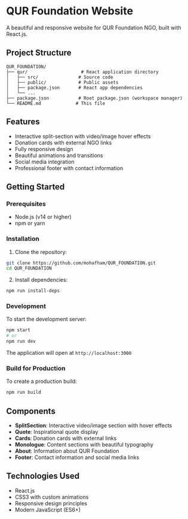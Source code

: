 # QUR Foundation Website

A beautiful and responsive website for QUR Foundation NGO, built with React.js.

## Project Structure

```
QUR_FOUNDATION/
├── qur/                    # React application directory
│   ├── src/               # Source code
│   ├── public/            # Public assets
│   ├── package.json       # React app dependencies
│   └── ...
├── package.json           # Root package.json (workspace manager)
└── README.md             # This file
```

## Features

- Interactive split-section with video/image hover effects
- Donation cards with external NGO links
- Fully responsive design
- Beautiful animations and transitions
- Social media integration
- Professional footer with contact information

## Getting Started

### Prerequisites
- Node.js (v14 or higher)
- npm or yarn

### Installation

1. Clone the repository:
```bash
git clone https://github.com/mohafham/QUR_FOUNDATION.git
cd QUR_FOUNDATION
```

2. Install dependencies:
```bash
npm run install-deps
```

### Development

To start the development server:
```bash
npm start
# or
npm run dev
```

The application will open at `http://localhost:3000`

### Build for Production

To create a production build:
```bash
npm run build
```

## Components

- **SplitSection**: Interactive video/image section with hover effects
- **Quote**: Inspirational quote display
- **Cards**: Donation cards with external links
- **Monologue**: Content sections with beautiful typography
- **About**: Information about QUR Foundation
- **Footer**: Contact information and social media links

## Technologies Used

- React.js
- CSS3 with custom animations
- Responsive design principles
- Modern JavaScript (ES6+)
